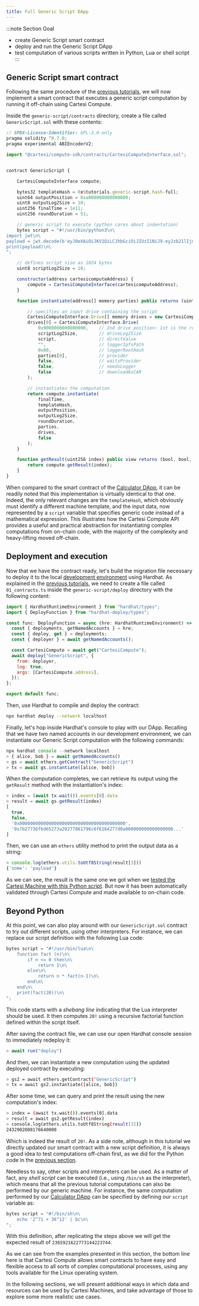```yaml
---
title: Full Generic Script DApp
---
```


:::note Section Goal
- create Generic Script smart contract
- deploy and run the Generic Script DApp
- test computation of various scripts written in Python, Lua or shell script
:::


## Generic Script smart contract

Following the same procedure of the [previous tutorials](../calculator/full-dapp.md), we will now implement a smart contract that executes a generic script computation by running it off-chain using Cartesi Compute.

Inside the `generic-script/contracts` directory, create a file called `GenericScript.sol` with these contents:

```javascript
// SPDX-License-Identifier: GPL-3.0-only
pragma solidity ^0.7.0;
pragma experimental ABIEncoderV2;

import "@cartesi/compute-sdk/contracts/CartesiComputeInterface.sol";


contract GenericScript {

    CartesiComputeInterface compute;

    bytes32 templateHash = 0x%tutorials.generic-script.hash-full;
    uint64 outputPosition = 0xa000000000000000;
    uint8 outputLog2Size = 10;
    uint256 finalTime = 1e11;
    uint256 roundDuration = 51;

    // generic script to execute (python cares about indentation)
    bytes script = "#!/usr/bin/python3\n\
import jwt\n\
payload = jwt.decode(b'eyJ0eXAiOiJKV1QiLCJhbGciOiJIUzI1NiJ9.eyJzb21lIjoicGF5bG9hZCJ9.Joh1R2dYzkRvDkqv3sygm5YyK8Gi4ShZqbhK2gxcs2U', 'secret', algorithms=['HS256'])\n\
print(payload)\n\
";

    // defines script size as 1024 bytes
    uint8 scriptLog2Size = 10;

    constructor(address cartesicomputeAddress) {
        compute = CartesiComputeInterface(cartesicomputeAddress);
    }

    function instantiate(address[] memory parties) public returns (uint256) {

        // specifies an input drive containing the script
        CartesiComputeInterface.Drive[] memory drives = new CartesiComputeInterface.Drive[](1);
        drives[0] = CartesiComputeInterface.Drive(
            0x9000000000000000,    // 2nd drive position: 1st is the root file-system (0x8000..)
            scriptLog2Size,        // driveLog2Size
            script,                // directValue
            "",                    // loggerIpfsPath
            0x00,                  // loggerRootHash
            parties[0],            // provider
            false,                 // waitsProvider
            false,                 // needsLogger
            false                  // downloadAsCAR
        );

        // instantiates the computation
        return compute.instantiate(
            finalTime,
            templateHash,
            outputPosition,
            outputLog2Size,
            roundDuration,
            parties,
            drives,
            false
        );
    }

    function getResult(uint256 index) public view returns (bool, bool, address, bytes memory) {
        return compute.getResult(index);
    }
}
```

When compared to the smart contract of the [Calculator DApp](../calculator/full-dapp.md#calculator-smart-contract), it can be readily noted that this implementation is virtually identical to that one. Indeed, the only relevant changes are the `templateHash`, which obviously must identify a different machine template, and the input data, now represented by a `script` variable that specifies generic code instead of a mathematical expression. This illustrates how the Cartesi Compute API provides a useful and practical abstraction for instantiating complex computations from on-chain code, with the majority of the complexity and heavy-lifting moved off-chain.


## Deployment and execution

Now that we have the contract ready, let's build the migration file necessary to deploy it to the local [development environment](../compute-env.md) using Hardhat. As explained in the [previous tutorials](../helloworld/deploy-run.md#deployment), we need to create a file called `01_contracts.ts` inside the `generic-script/deploy` directory with the following content:

```javascript
import { HardhatRuntimeEnvironment } from "hardhat/types";
import { DeployFunction } from "hardhat-deploy/types";

const func: DeployFunction = async (hre: HardhatRuntimeEnvironment) => {
  const { deployments, getNamedAccounts } = hre;
  const { deploy, get } = deployments;
  const { deployer } = await getNamedAccounts();

  const CartesiCompute = await get("CartesiCompute");
  await deploy("GenericScript", {
    from: deployer,
    log: true,
    args: [CartesiCompute.address],
  });
};

export default func;
```

Then, use Hardhat to compile and deploy the contract:

```bash
npx hardhat deploy --network localhost
```

Finally, let's hop inside Hardhat's console to play with our DApp. Recalling that we have two named accounts in our development environment, we can instantiate our Generic Script computation with the following commands:

```javascript
npx hardhat console --network localhost
> { alice, bob } = await getNamedAccounts()
> gs = await ethers.getContract("GenericScript")
> tx = await gs.instantiate([alice, bob])
```

When the computation completes, we can retrieve its output using the `getResult` method with the instantiation's index:

```javascript
> index = (await tx.wait()).events[0].data
> result = await gs.getResult(index)
[
  true,
  false,
  '0x0000000000000000000000000000000000000000',
  '0x7b27736f6d65273a20277061796c6f6164277d0a000000000000000000...'  
]
```

Then, we can use an `ethers` utility method to print the output data as a string:

```javascript
> console.log(ethers.utils.toUtf8String(result[3]))
{'some': 'payload'}
```

As we can see, the result is the same one we got when we [tested the Cartesi Machine with this Python script](../generic-script/cartesi-machine.md). But now it has been automatically validated through Cartesi Compute and made available to on-chain code.

## Beyond Python

At this point, we can also play around with our `GenericScript.sol` contract to try out different scripts, using other interpreters. For instance, we can replace our script definition with the following Lua code:

```javascript
bytes script = "#!/usr/bin/lua\n\
    function fact (n)\n\
        if n <= 0 then\n\
            return 1\n\
        else\n\
            return n * fact(n-1)\n\
        end\n\
    end\n\
    print(fact(20))\n\
";
```

This code starts with a *shebang line* indicating that the Lua interpreter should be used. It then computes `20!` using a recursive factorial function defined within the script itself.

After saving the contract file, we can use our open Hardhat console session to immediately redeploy it:

```javascript
> await run("deploy")
```

And then, we can instantiate a new computation using the updated deployed contract by executing:

```bash
> gs2 = await ethers.getContract("GenericScript")
> tx = await gs2.instantiate([alice, bob])
```

After some time, we can query and print the result using the new computation's index:

```bash
> index = (await tx.wait()).events[0].data
> result = await gs2.getResult(index)
> console.log(ethers.utils.toUtf8String(result[3]))
2432902008176640000
```

Which is indeed the result of `20!`. As a side note, although in this tutorial we directly updated our smart contract with a new script definition, it is always a good idea to test computations off-chain first, as we did for the Python code in the [previous section](../generic-script/cartesi-machine.md).

Needless to say, other scripts and interpreters can be used. As a matter of fact, any *shell script* can be executed (i.e., using `/bin/sh` as the interpreter), which means that all the previous tutorial computations can also be performed by our generic machine. For instance, the same computation performed by our [Calculator DApp](../calculator/full-dapp.md) can be specified by defining our `script` variable as:

```javascript
bytes script = "#!/bin/sh\n\
    echo '2^71 + 36^12' | bc\n\
";
```

With this definition, after replicating the steps above we will get the expected result of `2365921622773144223744`.

As we can see from the examples presented in this section, the bottom line here is that Cartesi Compute allows smart contracts to have easy and flexible access to all sorts of complex computational processes, using any tools available for the Linux operating system.

In the following sections, we will present additional ways in which data and resources can be used by Cartesi Machines, and take advantage of those to explore some more realistic use cases.
